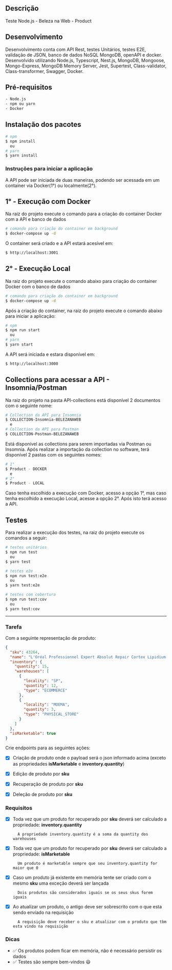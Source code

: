 ## Descrição

Teste Node.js - Beleza na Web - Product

## Desenvolvimento

Desenvolvimento conta com API Rest, testes Unitários, testes E2E, validação de JSON, banco de dados NoSQL MongoDB, openAPI e docker. Desenvolvido utilizando Node.js, Typescript, Nest.js, MongoDB, Mongoose, Mongo-Express, MongoDB Memory Server, Jest, Supertest, Class-validator, Class-transformer, Swagger, Docker.

## Pré-requisitos

```bash
- Node.js
- npm ou yarn
- Docker
```

## Instalação dos pacotes

```bash
# npm
$ npm install
  ou
# yarn
$ yarn install
```

### Instruções para iniciar a aplicação

A API pode ser iniciada de duas maneiras, podendo ser acessada em um container via Docker(1°) ou localmente(2°).

## 1° - Execução com Docker

Na raiz do projeto execute o comando para a criação do container Docker com a API e banco de dados

```bash
# comando para criação do container em background
$ docker-compose up -d
```

O container será criado e a API estará acesível em:

```bash
$ http://localhost:3001

```

## 2° - Execução Local

Na raiz do projeto execute o comando abaixo para criação do container Docker com o banco de dados

```bash
# comando para criação do container em background
$ docker-compose up -d
```

Após a criação do container, na raiz do projeto execute o comando abaixo para iniciar a aplicação:

```bash
# npm
$ npm run start
  ou
# yarn
$ yarn start
```

A API será iniciada e estara disponível em:

```bash
$ http://localhost:3000

```

## Collections para acessar a API - Insomnia/Postman

Na raiz do projeto na pasta API-collections está disponível 2 documentos com o seguinte nome:

```bash
# Collection da API para Insomnia
$ COLLECTION-Insomnia-BELEZANAWEB
  e
# Collection da API para Postman
$ COLLECTION-Postman-BELEZANAWEB
```

Está disponível as collections para serem importadas via Postman ou Insomnia.
Após realizar a importação da collection no software, terá disponível 2 pastas com os seguintes nomes:

```bash
# 1°
$ Product - DOCKER
  e
# 2°
$ Product - LOCAL
```

Caso tenha escolhido a execução com Docker, acesso a opção 1°, mas caso tenha escolhido a execução Local, acesse a opção 2°. Após isto terá acesso a API.

## Testes

Para realizar a execução dos testes, na raiz do projeto execute os comandos a seguir:

```bash
# testes unitários
$ npm run test
  ou
$ yarn test

# testes e2e
$ npm run test:e2e
  ou
$ yarn test:e2e

# testes com cobertura
$ npm run test:cov
  ou
$ yarn test:cov
```

---

### Tarefa

Com a seguinte representação de produto:

```json
{
  "sku": 43264,
  "name": "L'Oréal Professionnel Expert Absolut Repair Cortex Lipidium - Máscara de Reconstrução 500g",
  "inventory": {
    "quantity": 15,
    "warehouses": [
      {
        "locality": "SP",
        "quantity": 12,
        "type": "ECOMMERCE"
      },
      {
        "locality": "MOEMA",
        "quantity": 3,
        "type": "PHYSICAL_STORE"
      }
    ]
  },
  "isMarketable": true
}
```

Crie endpoints para as seguintes ações:

- [x] Criação de produto onde o payload será o json informado acima (exceto as propriedades **isMarketable** e **inventory.quantity**)

- [x] Edição de produto por **sku**

- [x] Recuperação de produto por **sku**

- [x] Deleção de produto por **sku**

### Requisitos

- [x] Toda vez que um produto for recuperado por **sku** deverá ser calculado a propriedade: **inventory.quantity**

        A propriedade inventory.quantity é a soma da quantity dos warehouses

- [x] Toda vez que um produto for recuperado por **sku** deverá ser calculado a propriedade: **isMarketable**

        Um produto é marketable sempre que seu inventory.quantity for maior que 0

- [x] Caso um produto já existente em memória tente ser criado com o mesmo **sku** uma exceção deverá ser lançada

        Dois produtos são considerados iguais se os seus skus forem iguais

- [x] Ao atualizar um produto, o antigo deve ser sobrescrito com o que esta sendo enviado na requisição

        A requisição deve receber o sku e atualizar com o produto que tbm esta vindo na requisição

### Dicas

- ✅ Os produtos podem ficar em memória, não é necessário persistir os dados
- ✅ Testes são sempre bem-vindos :smiley:
